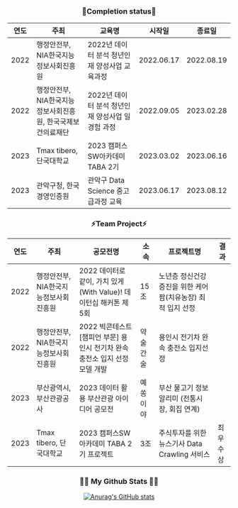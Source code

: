 <!--### Hi there 👋-->

<!--
**les2000les/les2000les** is a ✨ _special_ ✨ repository because its `README.md` (this file) appears on your GitHub profile.

Here are some ideas to get you started:

- 🔭 I’m currently working on ...
- 🌱 I’m currently learning ...
- 👯 I’m looking to collaborate on ...
- 🤔 I’m looking for help with ...
- 💬 Ask me about ...
- 📫 How to reach me: ...
- 😄 Pronouns: ...
- ⚡ Fun fact: ...
-->

<div align="center">
<h3 align="center"> 🌱Completion status🌱 </h3>

|연도|주최|교육명|시작일|종료일|
|---|---|---|---|---|
|2022|행정안전부, NIA한국지능정보사회진흥원|2022년 데이터 분석 청년인재 양성사업 교육과정|2022.06.17|2022.08.19|
|2022|행정안전부, NIA한국지능정보사회진흥원, 한국국제보건의료재단|2022년 데이터 분석 청년인재 양성사업 일경험 과정|2022.09.05|2023.02.28|
|2023|Tmax tibero, 단국대학교|2023 캠퍼스SW아카데미 TABA 2기|2023.03.02|2023.06.16|
|2023|관악구청, 한국경영인증원|관악구 Data Science 중고급과정 교육|2023.06.17|2023.08.12|

<h3 align="center"> ⚡Team Project⚡ </h3>
  
|연도|주최|공모전명|소속|프로젝트명|결과|
|---|---|---|---|---|---|
|2022|행정안전부, NIA한국지능정보사회진흥원|2022 데이터로 같이, 가치 있게(With Value)! 데이턴십 해커톤 제 5회|15조|노년층 정신건강 증진을 위한 케어팜(치유농장) 최적 입지 선정||
|2022|행정안전부, NIA한국지능정보사회진흥원|2022 빅콘테스트 [챔피언 부문] 용인시 전기차 완속 충전소 입지 선정 모델 개발|약술간술|용인시 전기차 완속 충전소 입지선정||
|2023|부산광역시, 부산관광공사|2023 데이터 활용 부산관광 아이디어 공모전|예쏭이야|부산 물고기 정보 알리미 (전통시장, 회집 연계)||
|2023|Tmax tibero, 단국대학교|2023 캠퍼스SW아카데미 TABA 2기 프로젝트|3조|주식투자를 위한 뉴스기사 Data Crawling 서비스|최우수상|


<h3 align="center">👩‍💻 My Github Stats 👩‍💻</h3>


[![Anurag's GitHub stats](https://github-readme-stats.vercel.app/api?username=les2000les&hide_title=true&show_icons=true&include_all_commits=true&disable_animations=true&theme=vue)](https://github.com/anuraghazra/github-readme-stats)

</div>
